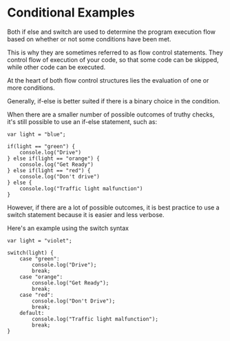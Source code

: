 # Conditional Examples

Both if else and switch are used to determine the program execution flow based on whether or not some conditions have been met.

This is why they are sometimes referred to as flow control statements. They control flow of execution of your code, so that some code can be skipped, while other code can be executed.

At the heart of both flow control structures lies the evaluation of one or more conditions.


Generally, if-else is better suited if there is a binary choice in the condition.

When there are a smaller number of possible outcomes of truthy checks, it's still possible to use an if-else statement, such as:

```
var light = "blue";

if(light == "green") {
    console.log("Drive")
} else if(light == "orange") {
    console.log("Get Ready")
} else if(light == "red") {
    console.log("Don't drive")
} else {
    console.log("Traffic light malfunction")
}
```


However, if there are a lot of possible outcomes, it is best practice to use a switch statement because it is easier and less verbose.

Here's an example using the switch syntax

~~~
var light = "violet";

switch(light) {
    case "green":
        console.log("Drive");
        break;
    case "orange":
        console.log("Get Ready");
        break;
    case "red":
        console.log("Don't Drive");
        break;
    default:
        console.log("Traffic light malfunction");
        break;
}
~~~